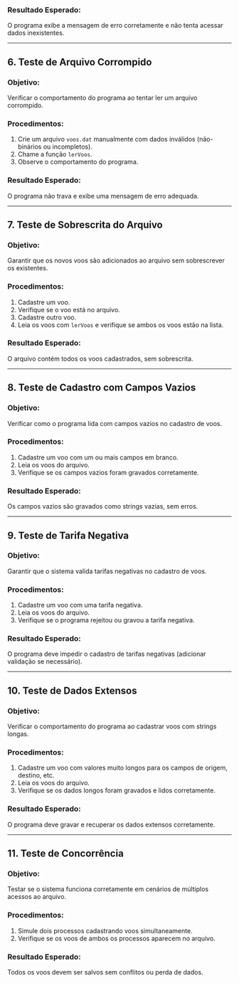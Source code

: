 
### Resultado Esperado:
O programa exibe a mensagem de erro corretamente e não tenta acessar dados inexistentes.

---

## 6. Teste de Arquivo Corrompido

### Objetivo:
Verificar o comportamento do programa ao tentar ler um arquivo corrompido.

### Procedimentos:
1. Crie um arquivo `voos.dat` manualmente com dados inválidos (não-binários ou incompletos).
2. Chame a função `lerVoos`.
3. Observe o comportamento do programa.

### Resultado Esperado:
O programa não trava e exibe uma mensagem de erro adequada.

---

## 7. Teste de Sobrescrita do Arquivo

### Objetivo:
Garantir que os novos voos são adicionados ao arquivo sem sobrescrever os existentes.

### Procedimentos:
1. Cadastre um voo.
2. Verifique se o voo está no arquivo.
3. Cadastre outro voo.
4. Leia os voos com `lerVoos` e verifique se ambos os voos estão na lista.

### Resultado Esperado:
O arquivo contém todos os voos cadastrados, sem sobrescrita.

---

## 8. Teste de Cadastro com Campos Vazios

### Objetivo:
Verificar como o programa lida com campos vazios no cadastro de voos.

### Procedimentos:
1. Cadastre um voo com um ou mais campos em branco.
2. Leia os voos do arquivo.
3. Verifique se os campos vazios foram gravados corretamente.

### Resultado Esperado:
Os campos vazios são gravados como strings vazias, sem erros.

---

## 9. Teste de Tarifa Negativa

### Objetivo:
Garantir que o sistema valida tarifas negativas no cadastro de voos.

### Procedimentos:
1. Cadastre um voo com uma tarifa negativa.
2. Leia os voos do arquivo.
3. Verifique se o programa rejeitou ou gravou a tarifa negativa.

### Resultado Esperado:
O programa deve impedir o cadastro de tarifas negativas (adicionar validação se necessário).

---

## 10. Teste de Dados Extensos

### Objetivo:
Verificar o comportamento do programa ao cadastrar voos com strings longas.

### Procedimentos:
1. Cadastre um voo com valores muito longos para os campos de origem, destino, etc.
2. Leia os voos do arquivo.
3. Verifique se os dados longos foram gravados e lidos corretamente.

### Resultado Esperado:
O programa deve gravar e recuperar os dados extensos corretamente.

---

## 11. Teste de Concorrência

### Objetivo:
Testar se o sistema funciona corretamente em cenários de múltiplos acessos ao arquivo.

### Procedimentos:
1. Simule dois processos cadastrando voos simultaneamente.
2. Verifique se os voos de ambos os processos aparecem no arquivo.

### Resultado Esperado:
Todos os voos devem ser salvos sem conflitos ou perda de dados.
